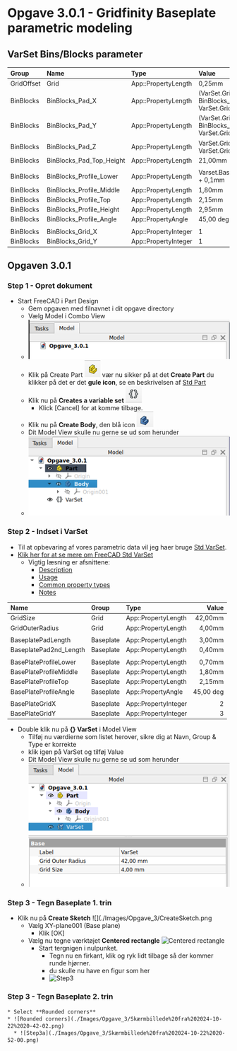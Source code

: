 # Opgave 3.0.1 - Gridfinity Baseplate parametric modeling

## VarSet  Bins/Blocks parameter

|Group|Name|Type|Value|
|:---|:---|:---|:---|
|GridOffset|Grid|App::PropertyLength|0,25mm|
|BinBlocks|BinBlocks_Pad_X|App::PropertyLength|(VarSet.Grid_Size * BinBlocks_Grid_X) - VarSet.Grid_Bin_Offset|
|BinBlocks|BinBlocks_Pad_Y|App::PropertyLength|(VarSet.Grid_Size * BinBlocks_Grid_Y) - VarSet.Grid_Bin_Offset|
|BinBlocks|BinBlocks_Pad_Z|App::PropertyLength|VarSet.Grid_Size - VarSet.Grid_Bin_Offset|
|BinBlocks|BinBlocks_Pad_Top_Height|App::PropertyLength|21,00mm|
|||||
|BinBlocks|BinBlocks_Profile_Lower|App::PropertyLength|Varset.BasePlate_Profile_Lower + 0,1mm|
|BinBlocks|BinBlocks_Profile_Middle|App::PropertyLength|1,80mm|
|BinBlocks|BinBlocks_Profile_Top|App::PropertyLength|2,15mm|
|BinBlocks|BinBlocks_Profile_Height|App::PropertyLength|2,95mm|
|BinBlocks|BinBlocks_Profile_Angle|App::PropertyAngle|45,00 deg|
|||||
|BinBlocks|BinBlocks_Grid_X|App::PropertyInteger|1|
|BinBlocks|BinBlocks_Grid_Y|App::PropertyInteger|1|

## Opgaven 3.0.1

### Step 1 - Opret dokument

* Start FreeCAD i Part Design
  * Gem opgaven med filnavnet i dit opgave directory
  * Vælg Model i Combo View
  * ![Combo View](./Images/Opgave_3/ComboView.png)
  * Klik på Create Part ![Create Part](./Images/Opgave_3/Create%20Part.png) vær nu sikker på at det **Create Part** du klikker på det er det **gule icon**, se en beskrivelsen af [Std Part](https://wiki.freecad.org/Std_Part)
  * Klik nu på **Creates a variable set** ![VarSet](./Images/Opgave_3/VarSet.png)
    * Klick [Cancel] for at komme tilbage.
  * Klik nu på **Create Body**, den blå icon ![Create Body](./Images/Opgave_3/Create%20Body.png)
  * Dit Model View skulle nu gerne se ud som herunder
  * ![Step1.png](./Images/Opgave_3/Step1.png)

### Step 2 -  Indset i VarSet

* Til at opbevaring af vores parametric data vil jeg haer bruge [Std VarSet](https://wiki.freecad.org/Std_VarSet).
* [Klik her for at se mere om FreeCAD Std VarSet](https://wiki.freecad.org/Std_VarSet)
  * Vigtig læsning er afsnittene:
    * [Description](https://wiki.freecad.org/Std_VarSet#Description)
    * [Usage](https://wiki.freecad.org/Std_VarSet#Usage)
    * [Common property types](https://wiki.freecad.org/Std_VarSet#Common_property_types)
    * [Notes](https://wiki.freecad.org/Std_VarSet#Notes)

|Name|Group|Type|Value|
|:---|:---|:---|---:|
|GridSize|Grid|App::PropertyLength|42,00mm|
|GridOuterRadius|Grid|App::PropertyLength|4,00mm|
|||||
|BaseplatePadLength|Baseplate|App::PropertyLength|3,00mm|
|BaseplatePad2nd_Length|Baseplate|App::PropertyLength|0,40mm|
|||||
|BasePlateProfileLower|Baseplate|App::PropertyLength|0,70mm|
|BasePlateProfileMiddle|Baseplate|App::PropertyLength|1,80mm|
|BasePlateProfileTop|Baseplate|App::PropertyLength|2,15mm|
|BasePlateProfileAngle|Baseplate|App::PropertyAngle|45,00 deg|
|||||
|BasePlateGridX|Baseplate|App::PropertyInteger|2|
|BasePlateGridY|Baseplate|App::PropertyInteger| 3|

* Double klik nu på **{} VarSet** i Model View
  * Tilføj nu værdierne som listet herover, sikre dig at Navn, Group & Type er korrekte
  * klik igen på VarSet og tilføj Value
  * Dit Model View skulle nu gerne se ud som herunder
  * ![Step2.png](./Images/Opgave_3/Step2.png)



### Step 3 - Tegn Baseplate 1. trin

* Klik nu på **Create Sketch** ![](./Images/Opgave_3/CreateSketch.png
  * Vælg XY-plane001 (Base plane)
    * Klik [OK]
  * Vælg nu tegne værktøjet **Centered rectangle** ![Centered rectangle](./Images/Opgave_3/Skærmbillede%20fra%202024-10-22%2020-41-29.png)
    * Start tergnigen i nulpunket.
      * Tegn nu en firkant, klik og ryk lidt tilbage så der kommer runde hjørner.
      * du skulle nu have en figur som her
      * ![Step3](./Images/Opgave_3/Skærmbillede%20fra%202024-10-22%2021-02-18.png)

### Step 3 - Tegn Baseplate 2. trin





    * Select **Rounded corners**
    * ![Rounded corners](./Images/Opgave_3/Skærmbillede%20fra%202024-10-22%2020-42-02.png)
      * ![Step3a](./Images/Opgave_3/Skærmbillede%20fra%202024-10-22%2020-52-00.png)
